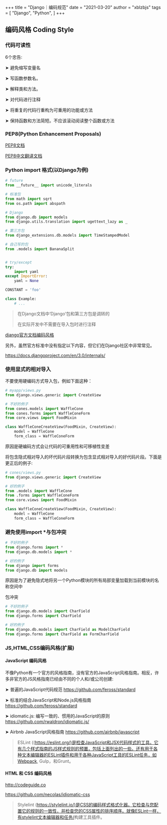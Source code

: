 +++
title = "Django｜编码规范"
date = "2021-03-20"
author = "xblzbjs"
tags = [
    "Django",
    "Python",
]
+++

## 编码风格 Coding Style

### 代码可读性

6个忠告:

➤ 避免缩写变量名

➤ 写函数参数名。

➤ 解释类和方法。

➤ 对代码进行注释

➤ 将重复的代码行重构为可重用的功能或方法

➤ 保持函数和方法简短。不应该滚动阅读整个函数或方法

### PEP8(**Python Enhancement Proposals**)

[PEP8文档](https://www.python.org/dev/peps/pep-0008/)

[PEP8中文翻译文档](https://blog.csdn.net/ratsniper/article/details/78954852)

### Python import 格式(以Django为例)

``` python
# future
from __future__ import unicode_literals

# 标准包
from math import sqrt
from os.path import abspath

# Django
from django.db import models
from django.utils.translation import ugettext_lazy as _

# 第三方包
from django_extensions.db.models import TimeStampedModel

# 自己写的包
from .models import BananaSplit


# try/except
try:
    import yaml
except ImportError:
    yaml = None

CONSTANT = 'foo'

class Example:
    # ...
```

> 在Django文档中‘Django’包和第三方包是调转的
>
> 在实际开发中不需要在导入包时进行注释

[django官方文档编码风格](https://docs.djangoproject.com/en/3.0/internals/contributing/writing-code/coding-style/)

另外，虽然官方标准中没有指定以下内容，但它们在Django社区中非常常见。

https://docs.djangoproject.com/en/3.0/internals/

### 使用显式的相对导入

不要使用硬编码方式导入包，例如下面这种：

```python
# myapp/views.py
from django.views.generic import CreateView

# 不好的例子
from cones.models import WaffleCone
from cones.forms import WaffleConeForm
from core.views import FoodMixin

class WaffleConeCreateView(FoodMixin, CreateView):
    model = WaffleCone
    form_class = WaffleConeForm
```

原因是硬编码方式会让代码的可重用性和可移植性变差

将包含隐式相对导入的坏代码片段转换为包含显式相对导入的好代码片段。下面是更正后的例子:

```python
# cones/views.py
from django.views.generic import CreateView

# 好的例子
from .models import WaffleCone
from .forms import WaffleConeForm
from core.views import FoodMixin

class WaffleConeCreateView(FoodMixin, CreateView):
    model = WaffleCone
    form_class = WaffleConeForm
```

### 避免使用import *与包冲突

```python
# 不好的例子
from django.forms import *
from django.db.models import *

# 好的例子
from django import forms
from django.db import models

```

原因是为了避免隐式地将另一个Python模块的所有局部变量加载到当前模块的名称空间中

包冲突

```python
# 不好的例子
from django.db.models import CharField
from django.forms import CharField

# 好的例子
from django.db.models import CharField as ModelCharField
from django.forms import CharField as FormCharField
```

### JS,HTML,CSS编码风格(扩展)

#### JavaScript 编码风格

不像Python有一个官方的风格指南，没有官方的JavaScript风格指南。相反，许多非官方的JS风格指南已经由不同的个人和/或公司创建:

➤ 普遍的JavaScript代码规范 https://github.com/feross/standard

➤ 标准的结合JavaScript和Node.js风格指南 https://github.com/feross/standard

➤ idiomatic.js: 编写一致的、惯用的JavaScript的原则 https://github.com/rwaldron/idiomatic.js/

➤ Airbnb JavaScript风格指南 https://github.com/airbnb/javascript

> ESLint ((<https://eslint.org/)是检查JavaScript和JSX代码样式的工具。它有几个样式指南的JS样式规则的预置，包括上面列出的一些。还有用于各种文本编辑器的ESLint插件和用于各种JavaScript工具的ESLint任务，如Webpack>, Gulp，和Grunt。

#### HTML 和 CSS 编码风格

http://codeguide.co

https://github.com/necolas/idiomatic-css

> Stylelint (<https://stylelint.io/)是CSS的编码样式格式化器。它检查与您配置它的规则的一致性，并检查您的CSS属性的排序顺序。就像ESLint一样，有stylelint文本编辑器和任务/>构建工具插件。
